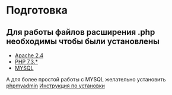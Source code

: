 Подготовка
===
Для работы файлов расширения .php необходимы чтобы были установлены
---

* [Apache 2.4](https://httpd.apache.org/download.cgi)
* [PHP 7.3.*](http://php.net/downloads.php)
* [MYSQL](https://dev.mysql.com/downloads/mysql/)

 А для более простой работы с MYSQL желательно установить [phpmyadmin](https://www.phpmyadmin.net/)
 [Инструкция по установки](https://vps.ua/wiki/install-linux-vps/install-test-lamp/)
 